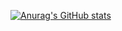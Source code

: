 [![Anurag's GitHub stats](https://github-readme-stats.vercel.app/api?username=cherryjubilee)](https://github.com/anuraghazra/github-readme-stats)
